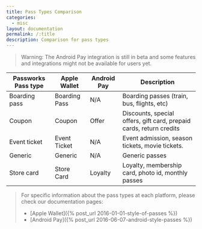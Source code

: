 ```yaml
---
title: Pass Types Comparison
categories:
  - misc
layout: documentation
permalink: /:title
description: Comparison for pass types
---
```


> Warning: The Android Pay integration is still in beta and some features and integrations might
> not be available for users yet.

| Passworks Pass type     | Apple Wallet         | Android Pay | Description |
|---------------|----------------------|-------------|-------------|
| Boarding pass |  Boarding Pass       |  N/A        | Boarding passes (train, bus, flights, etc) |
| Coupon        |  Coupon              |  Offer      | Discounts, special offers, gift card, prepaid cards, return credits |
| Event ticket  |  Event Ticket        |  N/A        | Event admission, season tickets, movie tickets. |
| Generic       |  Generic             |  N/A        | Generic passes |
| Store card    |  Store Card           |  Loyalty    | Loyalty, membership card, photo id, monthly passes|


> For specific information about the pass types at each platform, please
> check our documentation pages:
>
> * [Apple Wallet]({% post_url 2016-01-01-style-of-passes %})
> * [Android Pay]({% post_url 2016-06-07-android-style-passes %})
